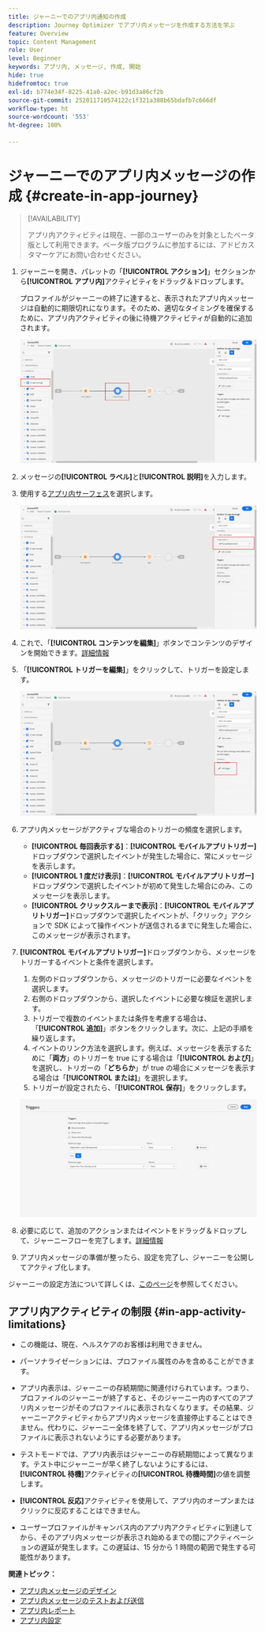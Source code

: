 ```yaml
---
title: ジャーニーでのアプリ内通知の作成
description: Journey Optimizer でアプリ内メッセージを作成する方法を学ぶ
feature: Overview
topic: Content Management
role: User
level: Beginner
keywords: アプリ内, メッセージ, 作成, 開始
hide: true
hidefromtoc: true
exl-id: b774e34f-8225-41a0-a2ec-b91d3a86cf2b
source-git-commit: 252011710574122c1f321a388b65bdafb7c666df
workflow-type: ht
source-wordcount: '553'
ht-degree: 100%

---
```


# ジャーニーでのアプリ内メッセージの作成 {#create-in-app-journey}

>[!AVAILABILITY]
>
>アプリ内アクティビティは現在、一部のユーザーのみを対象としたベータ版として利用できます。ベータ版プログラムに参加するには、アドビカスタマーケアにお問い合わせください。

1. ジャーニーを開き、パレットの「**[!UICONTROL アクション]**」セクションから&#x200B;**[!UICONTROL アプリ内]**&#x200B;アクティビティをドラッグ＆ドロップします。

   プロファイルがジャーニーの終了に達すると、表示されたアプリ内メッセージは自動的に期限切れになります。そのため、適切なタイミングを確保するために、アプリ内アクティビティの後に待機アクティビティが自動的に追加されます。

   ![](assets/in_app_journey_1.png)

1. メッセージの&#x200B;**[!UICONTROL ラベル]**&#x200B;と&#x200B;**[!UICONTROL 説明]**&#x200B;を入力します。

1. 使用する[アプリ内サーフェス](inapp-configuration.md)を選択します。

   ![](assets/in_app_journey_2.png)

1. これで、「**[!UICONTROL コンテンツを編集]**」ボタンでコンテンツのデザインを開始できます。[詳細情報](design-in-app.md)

1. 「**[!UICONTROL トリガーを編集]**」をクリックして、トリガーを設定します。

   ![](assets/in_app_journey_4.png)

1. アプリ内メッセージがアクティブな場合のトリガーの頻度を選択します。

   * **[!UICONTROL 毎回表示する]**：**[!UICONTROL モバイルアプリトリガー]**&#x200B;ドロップダウンで選択したイベントが発生した場合に、常にメッセージを表示します。
   * **[!UICONTROL 1 度だけ表示]**：**[!UICONTROL モバイルアプリトリガー]**&#x200B;ドロップダウンで選択したイベントが初めて発生した場合にのみ、このメッセージを表示します。
   * **[!UICONTROL クリックスルーまで表示]**：**[!UICONTROL モバイルアプリトリガー]**&#x200B;ドロップダウンで選択したイベントが、「クリック」アクションで SDK によって操作イベントが送信されるまでに発生した場合に、このメッセージが表示されます。

1. **[!UICONTROL モバイルアプリトリガー]**&#x200B;ドロップダウンから、メッセージをトリガーするイベントと条件を選択します。

   1. 左側のドロップダウンから、メッセージのトリガーに必要なイベントを選択します。
   1. 右側のドロップダウンから、選択したイベントに必要な検証を選択します。
   1. トリガーで複数のイベントまたは条件を考慮する場合は、「**[!UICONTROL 追加]**」ボタンをクリックします。次に、上記の手順を繰り返します。
   1. イベントのリンク方法を選択します。例えば、メッセージを表示するために「**両方**」のトリガーを true にする場合は「**[!UICONTROL および]**」を選択し、トリガーの「**どちらか**」が true の場合にメッセージを表示する場合は「**[!UICONTROL または]**」を選択します。
   1. トリガーが設定されたら、「**[!UICONTROL 保存]**」をクリックします。

   ![](assets/in_app_journey_3.png)

1. 必要に応じて、追加のアクションまたはイベントをドラッグ＆ドロップして、ジャーニーフローを完了します。[詳細情報](../building-journeys/about-journey-activities.md)

1. アプリ内メッセージの準備が整ったら、設定を完了し、ジャーニーを公開してアクティブ化します。

ジャーニーの設定方法について詳しくは、[このページ](../building-journeys/journey-gs.md)を参照してください。

## アプリ内アクティビティの制限 {#in-app-activity-limitations}

* この機能は、現在、ヘルスケアのお客様は利用できません。

* パーソナライゼーションには、プロファイル属性のみを含めることができます。

* アプリ内表示は、ジャーニーの存続期間に関連付けられています。つまり、プロファイルのジャーニーが終了すると、そのジャーニー内のすべてのアプリ内メッセージがそのプロファイルに表示されなくなります。その結果、ジャーニーアクティビティからアプリ内メッセージを直接停止することはできません。代わりに、ジャーニー全体を終了して、アプリ内メッセージがプロファイルに表示されないようにする必要があります。

* テストモードでは、アプリ内表示はジャーニーの存続期間によって異なります。テスト中にジャーニーが早く終了しないようにするには、**[!UICONTROL 待機]**&#x200B;アクティビティの&#x200B;**[!UICONTROL 待機時間]**&#x200B;の値を調整します。

* **[!UICONTROL 反応]**&#x200B;アクティビティを使用して、アプリ内のオープンまたはクリックに反応することはできません。

* ユーザープロファイルがキャンバス内のアプリ内アクティビティに到達してから、そのアプリ内メッセージが表示され始めるまでの間にアクティベーションの遅延が発生します。この遅延は、15 分から 1 時間の範囲で発生する可能性があります。

**関連トピック：**

* [アプリ内メッセージのデザイン](design-in-app.md)
* [アプリ内メッセージのテストおよび送信](send-in-app.md)
* [アプリ内レポート](../reports/campaign-global-report.md#inapp-report)
* [アプリ内設定](inapp-configuration.md)
